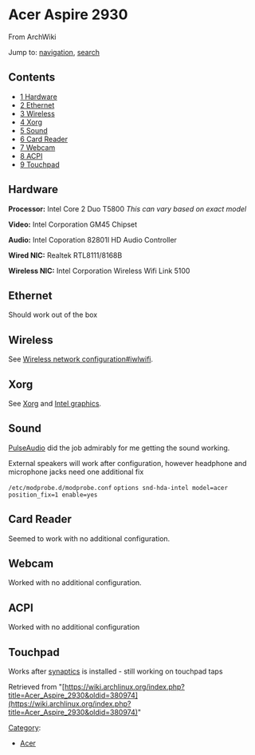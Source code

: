 # Acer Aspire 2930

From ArchWiki

Jump to: [navigation](#column-one), [search](#searchInput)

## Contents

*   [1 Hardware](#Hardware)
*   [2 Ethernet](#Ethernet)
*   [3 Wireless](#Wireless)
*   [4 Xorg](#Xorg)
*   [5 Sound](#Sound)
*   [6 Card Reader](#Card_Reader)
*   [7 Webcam](#Webcam)
*   [8 ACPI](#ACPI)
*   [9 Touchpad](#Touchpad)

## Hardware

**Processor:** Intel Core 2 Duo T5800 _This can vary based on exact model_

**Video:** Intel Corporation GM45 Chipset

**Audio:** Intel Coporation 82801I HD Audio Controller

**Wired NIC:** Realtek RTL8111/8168B

**Wireless NIC:** Intel Corporation Wireless Wifi Link 5100

## Ethernet

Should work out of the box

## Wireless

See [Wireless network configuration#iwlwifi](/index.php/Wireless_network_configuration#iwlwifi "Wireless network configuration").

## Xorg

See [Xorg](/index.php/Xorg "Xorg") and [Intel graphics](/index.php/Intel_graphics "Intel graphics").

## Sound

[PulseAudio](/index.php/PulseAudio "PulseAudio") did the job admirably for me getting the sound working.

External speakers will work after configuration, however headphone and microphone jacks need one additional fix

 `/etc/modprobe.d/modprobe.conf`  `options snd-hda-intel model=acer position_fix=1 enable=yes` 

## Card Reader

Seemed to work with no additional configuration.

## Webcam

Worked with no additional configuration.

## ACPI

Worked with no additional configuration

## Touchpad

Works after [synaptics](/index.php/Synaptics "Synaptics") is installed - still working on touchpad taps

Retrieved from "[https://wiki.archlinux.org/index.php?title=Acer_Aspire_2930&oldid=380974](https://wiki.archlinux.org/index.php?title=Acer_Aspire_2930&oldid=380974)"

[Category](/index.php/Special:Categories "Special:Categories"):

*   [Acer](/index.php/Category:Acer "Category:Acer")